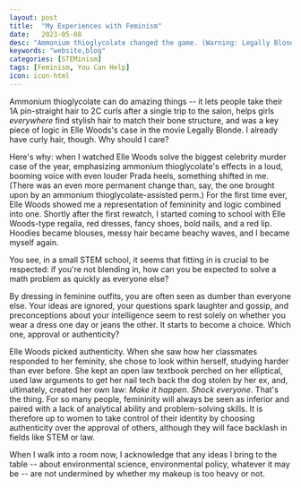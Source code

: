 ```yaml
---
layout: post
title:  "My Experiences with Feminism"
date:   2023-05-08
desc: "Ammonium thioglycolate changed the game. (Warning: Legally Blonde spoilers!)"
keywords: "website,blog"
categories: [STEMinism]
tags: [Feminism, You Can Help]
icon: icon-html
---
```


Ammonium thioglycolate can do amazing things -- it lets people take their 1A pin-straight hair to 2C curls after a single trip to the salon, helps girls *everywhere* find stylish hair to match their bone structure, and was a key piece of logic in Elle Woods's case in the movie Legally Blonde. I already have curly hair, though. Why should I care?

Here's why: when I watched Elle Woods solve the biggest celebrity murder case of the year, emphasizing ammonium thioglycolate's effects in a loud, booming voice with even louder Prada heels, something shifted in me. (There was an even more permanent change than, say, the one brought upon by an ammonium thioglycolate-assisted perm.) For the first time ever, Elle Woods showed me a representation of femininity and logic combined into one. Shortly after the first rewatch, I started coming to school with Elle Woods-type regalia, red dresses, fancy shoes, bold nails, and a red lip. Hoodies became blouses, messy hair became beachy waves, and I became myself again.

You see, in a small STEM school, it seems that fitting in is crucial to be respected: if you're not blending in, how can you be expected to solve a math problem as quickly as everyone else?

By dressing in feminine outfits, you are often seen as dumber than everyone else. Your ideas are ignored, your questions spark laughter and gossip, and preconceptions about your intelligence seem to rest solely on whether you wear a dress one day or jeans the other. It starts to become a choice. Which one, approval or authenticity?

Elle Woods picked authenticity. When she saw how her classmates responded to her feminity, she chose to look within herself, studying harder than ever before. She kept an open law textbook perched on her elliptical, used law arguments to get her nail tech back the dog stolen by her ex, and, ultimately, created her own law: *Make it happen. Shock everyone.* That's the thing. For so many people, femininity will always be seen as inferior and paired with a lack of analytical ability and problem-solving skills. It is therefore up to women to take control of their identity by choosing authenticity over the approval of others, although they will face backlash in fields like STEM or law.

When I walk into a room now, I acknowledge that any ideas I bring to the table -- about environmental science, environmental policy, whatever it may be -- are not undermined by whether my makeup is too heavy or not.
